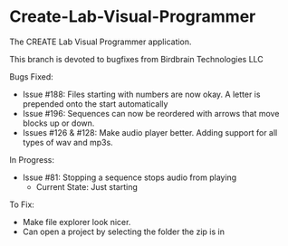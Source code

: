 # Create-Lab-Visual-Programmer
The CREATE Lab Visual Programmer application.

This branch is devoted to bugfixes from Birdbrain Technologies LLC 

Bugs Fixed: 
  * Issue #188: Files starting with numbers are now okay. A letter is prepended onto the start automatically
  * Issue #196: Sequences can now be reordered with arrows that move blocks up or down. 
  * Issues #126 & #128: Make audio player better. Adding support for all types of wav and mp3s. 
  
In Progress: 
  * Issue #81: Stopping a sequence stops audio from playing
      * Current State: Just starting

To Fix:
  * Make file explorer look nicer.
  * Can open a project by selecting the folder the zip is in
